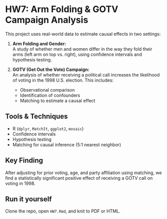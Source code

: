 # HW7: Arm Folding & GOTV Campaign Analysis

This project uses real-world data to estimate causal effects in two settings:

1. **Arm Folding and Gender:**  
   A study of whether men and women differ in the way they fold their arms (left arm on top vs. right), using confidence intervals and hypothesis testing.

2. **GOTV (Get Out the Vote) Campaign:**  
   An analysis of whether receiving a political call increases the likelihood of voting in the 1998 U.S. election. This includes:
   - Observational comparison
   - Identification of confounders
   - Matching to estimate a causal effect

## Tools & Techniques
- R (`dplyr`, `MatchIt`, `ggplot2`, `mosaic`)
- Confidence intervals
- Hypothesis testing
- Matching for causal inference (5:1 nearest neighbor)

## Key Finding
After adjusting for prior voting, age, and party affiliation using matching, we find a statistically significant positive effect of receiving a GOTV call on voting in 1998.

## Run it yourself
Clone the repo, open `HW7.Rmd`, and knit to PDF or HTML.

